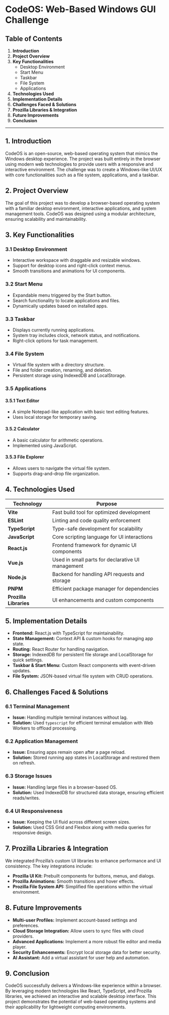 # CodeOS: Web-Based Windows GUI Challenge

## Table of Contents
1. **Introduction**
2. **Project Overview**
3. **Key Functionalities**
   - Desktop Environment
   - Start Menu
   - Taskbar
   - File System
   - Applications
4. **Technologies Used**
5. **Implementation Details**
6. **Challenges Faced & Solutions**
7. **Prozilla Libraries & Integration**
8. **Future Improvements**
9. **Conclusion**

---

## 1. Introduction
CodeOS is an open-source, web-based operating system that mimics the Windows desktop experience. The project was built entirely in the browser using modern web technologies to provide users with a responsive and interactive environment. The challenge was to create a Windows-like UI/UX with core functionalities such as a file system, applications, and a taskbar.

## 2. Project Overview
The goal of this project was to develop a browser-based operating system with a familiar desktop environment, interactive applications, and system management tools. CodeOS was designed using a modular architecture, ensuring scalability and maintainability.

## 3. Key Functionalities

### 3.1 Desktop Environment
- Interactive workspace with draggable and resizable windows.
- Support for desktop icons and right-click context menus.
- Smooth transitions and animations for UI components.

### 3.2 Start Menu
- Expandable menu triggered by the Start button.
- Search functionality to locate applications and files.
- Dynamically updates based on installed apps.

### 3.3 Taskbar
- Displays currently running applications.
- System tray includes clock, network status, and notifications.
- Right-click options for task management.

### 3.4 File System
- Virtual file system with a directory structure.
- File and folder creation, renaming, and deletion.
- Persistent storage using IndexedDB and LocalStorage.

### 3.5 Applications
#### 3.5.1 Text Editor
- A simple Notepad-like application with basic text editing features.
- Uses local storage for temporary saving.

#### 3.5.2 Calculator
- A basic calculator for arithmetic operations.
- Implemented using JavaScript.

#### 3.5.3 File Explorer
- Allows users to navigate the virtual file system.
- Supports drag-and-drop file organization.

## 4. Technologies Used
| Technology  | Purpose |
|------------|---------|
| **Vite** | Fast build tool for optimized development |
| **ESLint** | Linting and code quality enforcement |
| **TypeScript** | Type-safe development for scalability |
| **JavaScript** | Core scripting language for UI interactions |
| **React.js** | Frontend framework for dynamic UI components |
| **Vue.js** | Used in small parts for declarative UI management |
| **Node.js** | Backend for handling API requests and storage |
| **PNPM** | Efficient package manager for dependencies |
| **Prozilla Libraries** | UI enhancements and custom components |

## 5. Implementation Details
- **Frontend:** React.js with TypeScript for maintainability.
- **State Management:** Context API & custom hooks for managing app state.
- **Routing:** React Router for handling navigation.
- **Storage:** IndexedDB for persistent file storage and LocalStorage for quick settings.
- **Taskbar & Start Menu:** Custom React components with event-driven updates.
- **File System:** JSON-based virtual file system with CRUD operations.

## 6. Challenges Faced & Solutions

### 6.1 Terminal Management
- **Issue:** Handling multiple terminal instances without lag.
- **Solution:** Used `typescript` for efficient terminal emulation with Web Workers to offload processing.

### 6.2 Application Management
- **Issue:** Ensuring apps remain open after a page reload.
- **Solution:** Stored running app states in LocalStorage and restored them on refresh.

### 6.3 Storage Issues
- **Issue:** Handling large files in a browser-based OS.
- **Solution:** Used IndexedDB for structured data storage, ensuring efficient reads/writes.

### 6.4 UI Responsiveness
- **Issue:** Keeping the UI fluid across different screen sizes.
- **Solution:** Used CSS Grid and Flexbox along with media queries for responsive design.

## 7. Prozilla Libraries & Integration
We integrated Prozilla’s custom UI libraries to enhance performance and UI consistency. The key integrations include:
- **Prozilla UI Kit:** Prebuilt components for buttons, menus, and dialogs.
- **Prozilla Animations:** Smooth transitions and hover effects.
- **Prozilla File System API:** Simplified file operations within the virtual environment.

## 8. Future Improvements
- **Multi-user Profiles:** Implement account-based settings and preferences.
- **Cloud Storage Integration:** Allow users to sync files with cloud providers.
- **Advanced Applications:** Implement a more robust file editor and media player.
- **Security Enhancements:** Encrypt local storage data for better security.
- **AI Assistant:** Add a virtual assistant for user help and automation.

## 9. Conclusion
CodeOS successfully delivers a Windows-like experience within a browser. By leveraging modern technologies like React, TypeScript, and Prozilla libraries, we achieved an interactive and scalable desktop interface. This project demonstrates the potential of web-based operating systems and their applicability for lightweight computing environments.


